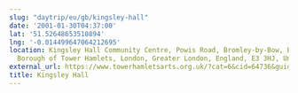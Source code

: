 ```yaml
---
slug: "daytrip/eu/gb/kingsley-hall"
date: '2001-01-30T04:37:00'
lat: '51.52648653510894'
lng: '-0.014499647064212695'
location: Kingsley Hall Community Centre, Powis Road, Bromley-by-Bow, Bow, London
  Borough of Tower Hamlets, London, Greater London, England, E3 3HJ, United Kingdom
external_url: https://www.towerhamletsarts.org.uk/?cat=6&cid=64736&guide=Venues
title: Kingsley Hall
---
```



